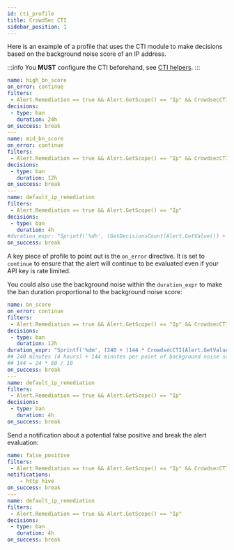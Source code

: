 ```yaml
---
id: cti_profile
title: CrowdSec CTI
sidebar_position: 1
---
```


Here is an example of a profile that uses the CTI module to make decisions based on the background noise score of an IP address.

:::info
You **MUST** configure the CTI beforehand, see [CTI helpers](/expr/cti_helpers.md).
:::

```yaml
name: high_bn_score
on_error: continue
filters:
 - Alert.Remediation == true && Alert.GetScope() == "Ip" && CrowdsecCTI(Alert.GetValue()).GetBackgroundNoiseScore() > 6 && !CrowdsecCTI(Alert.GetValue()).IsFalsePositive()
decisions:
 - type: ban
   duration: 24h
on_success: break
---
name: mid_bn_score
on_error: continue
filters:
 - Alert.Remediation == true && Alert.GetScope() == "Ip" && CrowdsecCTI(Alert.GetValue()).GetBackgroundNoiseScore() >= 3 && !CrowdsecCTI(Alert.GetValue()).IsFalsePositive()
decisions:
 - type: ban
   duration: 12h
on_success: break
---
name: default_ip_remediation
filters:
 - Alert.Remediation == true && Alert.GetScope() == "Ip"
decisions:
 - type: ban
   duration: 4h
#duration_expr: "Sprintf('%dh', (GetDecisionsCount(Alert.GetValue()) + 1) * 4)"
on_success: break
```

A key piece of profile to point out is the `on_error` directive. It is set to `continue` to ensure that the alert will continue to be evaluated even if your API key is rate limited.

You could also use the background noise within the `duration_expr` to make the ban duration proportional to the background noise score:

```yaml
name: bn_score
on_error: continue
filters:
 - Alert.Remediation == true && Alert.GetScope() == "Ip" && CrowdsecCTI(Alert.GetValue()).GetBackgroundNoiseScore() > 0 && !CrowdsecCTI(Alert.GetValue()).IsFalsePositive()
decisions:
 - type: ban
   duration: 12h
duration_expr: "Sprintf('%dm', (240 + (144 * CrowdsecCTI(Alert.GetValue()).GetBackgroundNoiseScore())))"
## 240 minutes (4 hours) + 144 minutes per point of background noise score
## 144 = 24 * 60 / 10
on_success: break
---
name: default_ip_remediation
filters:
 - Alert.Remediation == true && Alert.GetScope() == "Ip"
decisions:
 - type: ban
   duration: 4h
on_success: break
```

Send a notification about a potential false positive and break the alert evaluation:

```yaml
name: false_positive
filters:
 - Alert.Remediation == true && Alert.GetScope() == "Ip" && CrowdsecCTI(Alert.GetValue()).IsFalsePositive()
notifications:
    - http_hive
on_success: break
---
name: default_ip_remediation
filters:
 - Alert.Remediation == true && Alert.GetScope() == "Ip"
decisions:
 - type: ban
   duration: 4h
on_success: break
```